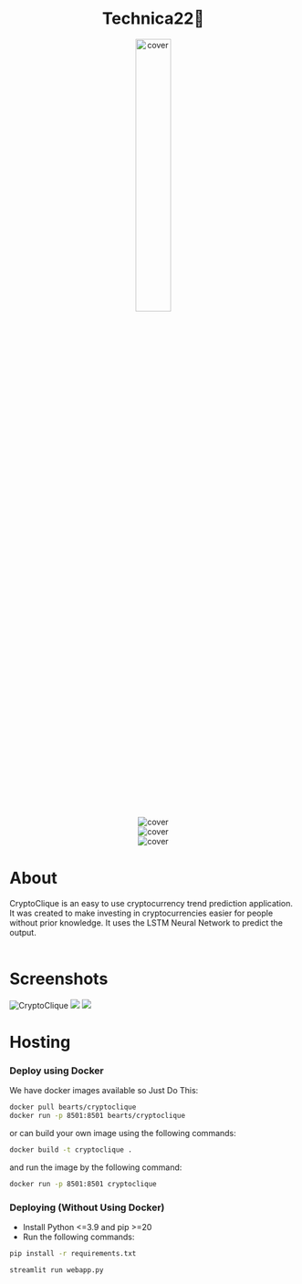 <h1 align="center">Technica22🗿</h1>

<div align="center">
  <img width="35%" src="https://cdn.discordapp.com/attachments/977301415645032532/977661652348600350/unknown-modified_1.png" alt="cover" />
  
</div>


<div align="center">
  <img src="https://cdn.discordapp.com/attachments/977301415645032532/977780607369232404/unknown.png" alt="cover" />
  
</div>

<div align="center">
  <img src="https://cdn.discordapp.com/attachments/977301415645032532/977780678320062514/unknown.png" alt="cover" />
  
</div>

<div align="center">
  <img src="https://cdn.discordapp.com/attachments/977301415645032532/977780754631262218/unknown.png" alt="cover" />
  
</div>

<div>
 <h1>About</h1>
  CryptoClique is an easy to use cryptocurrency trend prediction application. It was created to make investing in cryptocurrencies easier for people without prior knowledge. It uses the LSTM Neural Network to predict the output.
</div>

<br/>

# Screenshots

![CryptoClique](https://media.discordapp.net/attachments/977301415645032532/977830728043753512/unknown.png?width=1225&height=662)
![](https://media.discordapp.net/attachments/977301415645032532/977830826442125312/unknown.png?width=1440&height=589)
![](https://media.discordapp.net/attachments/977301415645032532/977830899083276368/unknown.png?width=1285&height=663)

# Hosting
### Deploy using Docker 

We have docker images available so Just Do This:

```bash
docker pull bearts/cryptoclique
docker run -p 8501:8501 bearts/cryptoclique
```

or can build your own image using the following commands:

```bash
docker build -t cryptoclique .
```
and run the image by the following command:

```bash
docker run -p 8501:8501 cryptoclique
```
### Deploying (Without Using Docker)

- Install Python <=3.9 and pip >=20
- Run the following commands:
  
```bash
pip install -r requirements.txt
```
```bash
streamlit run webapp.py
```